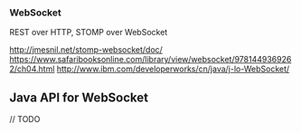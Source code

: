 ### WebSocket

REST over HTTP, STOMP over WebSocket

http://jmesnil.net/stomp-websocket/doc/
https://www.safaribooksonline.com/library/view/websocket/9781449369262/ch04.html
http://www.ibm.com/developerworks/cn/java/j-lo-WebSocket/

## Java API for WebSocket

// TODO
